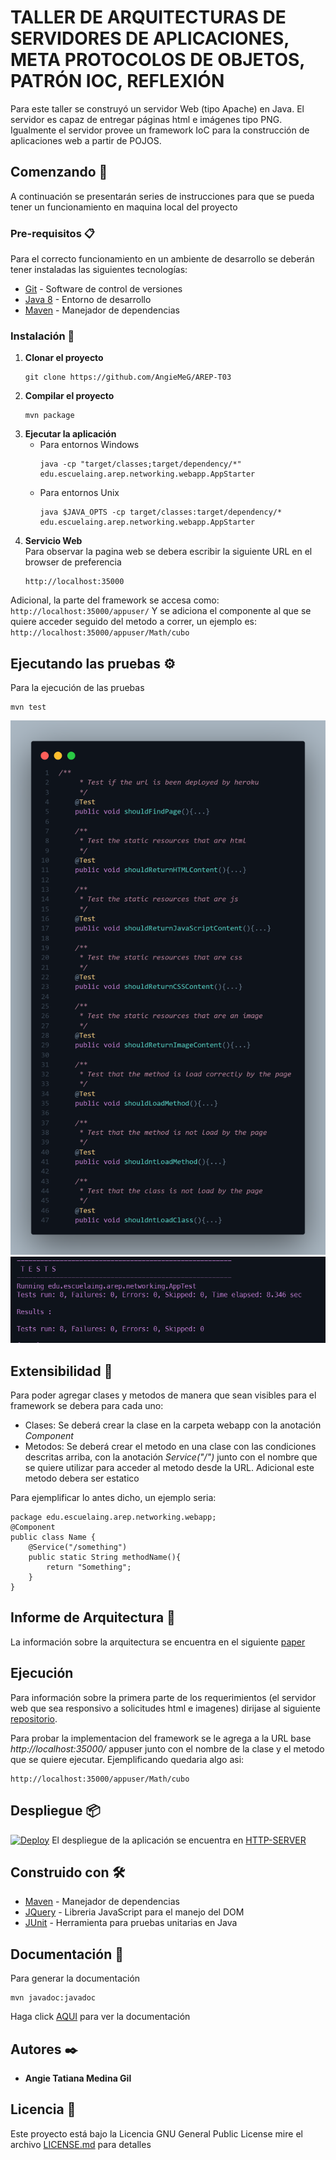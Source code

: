 ﻿# TALLER DE ARQUITECTURAS DE SERVIDORES DE APLICACIONES, META PROTOCOLOS DE OBJETOS, PATRÓN IOC, REFLEXIÓN
Para este taller se construyó un servidor Web (tipo Apache) en Java. El servidor es capaz de entregar páginas html e imágenes tipo PNG. Igualmente el servidor provee un framework IoC para la construcción de aplicaciones web a partir de POJOS.
## Comenzando 🚀

A continuación se presentarán series de instrucciones para que se pueda tener un funcionamiento en maquina local del proyecto


### Pre-requisitos 📋

Para el correcto funcionamiento en un ambiente de desarrollo se deberán tener instaladas las siguientes tecnologías:  
* [Git](https://git-scm.com/) - Software de control de versiones
* [Java 8](https://www.java.com/es/download/ie_manual.jsp) - Entorno de desarrollo
* [Maven](https://maven.apache.org/) - Manejador de dependencias

### Instalación 🔧

1. **Clonar el proyecto**
    ```
    git clone https://github.com/AngieMeG/AREP-T03
    ```
2. **Compilar el proyecto**
    ```
    mvn package
    ```
3. **Ejecutar la aplicación**  
    * Para entornos Windows
        ```
        java -cp "target/classes;target/dependency/*" edu.escuelaing.arep.networking.webapp.AppStarter
        ``` 
    * Para entornos Unix
        ```
        java $JAVA_OPTS -cp target/classes:target/dependency/* edu.escuelaing.arep.networking.webapp.AppStarter
        ```
4. **Servicio Web**  
Para observar la pagina web se debera escribir la siguiente URL en el browser de preferencia
    ```
    http://localhost:35000
    ```
Adicional, la parte del framework se accesa como:
    ```
    http://localhost:35000/appuser/
    ```
Y se adiciona el componente al que se quiere acceder seguido del metodo a correr, un ejemplo es:
    ```
    http://localhost:35000/appuser/Math/cubo
    ```
## Ejecutando las pruebas ⚙️

Para la ejecución de las pruebas
```
mvn test
```
![](./img/pruebas.png)
![](./img/pruebasCompilacion.png)


## Extensibilidad 📁
Para poder agregar clases y metodos de manera que sean visibles para el framework se debera para cada uno:  
* Clases: Se deberá crear la clase en la carpeta webapp con la anotación *Component*
* Metodos: Se deberá crear el metodo en una clase con las condiciones descritas arriba, con la anotación *Service("/")* junto con el nombre que se quiere utilizar para acceder al metodo desde la URL. Adicional este metodo debera ser estatico

Para ejemplificar lo antes dicho, un ejemplo seria:  

    
    package edu.escuelaing.arep.networking.webapp;
    @Component
    public class Name {
        @Service("/something")
        public static String methodName(){
            return "Something";
        }
    }
    

## Informe de Arquitectura 🔨 
La información sobre la arquitectura se encuentra en el siguiente [paper](Arep_T03.pdf)

## Ejecución
Para información sobre la primera parte de los requerimientos (el servidor web que sea responsivo a solicitudes html e imagenes) dirijase al siguiente [repositorio](https://github.com/AngieMeG/AREP-T02).  

Para probar la implementacion del framework se le agrega a la URL base *http://localhost:35000/* appuser junto con el nombre de la clase y el metodo que se quiere ejecutar. Ejemplificando quedaria algo asi:
```
http://localhost:35000/appuser/Math/cubo
```



## Despliegue 📦
[![Deploy](https://www.herokucdn.com/deploy/button.svg)](https://http-server-arep.herokuapp.com/)
El despliegue de la aplicación se encuentra en [HTTP-SERVER](https://http-server-arep.herokuapp.com/)

## Construido con 🛠️

* [Maven](https://maven.apache.org/) - Manejador de dependencias
* [JQuery](https://jquery.com/) - Libreria JavaScript para el manejo del DOM
* [JUnit](https://junit.org/junit5/) - Herramienta para pruebas unitarias en Java

## Documentación 📖
Para generar la documentación
```
mvn javadoc:javadoc
```

Haga click [AQUI](./Documentacion/apidocs/index.html) para ver la documentación

## Autores ✒️

* **Angie Tatiana Medina Gil**

## Licencia 📄

Este proyecto está bajo la Licencia GNU General Public License mire el archivo [LICENSE.md](LICENSE.md) para detalles
